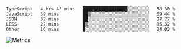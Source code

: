 <!--START_SECTION:waka-->

```text
TypeScript   4 hrs 43 mins   █████████████████░░░░░░░░   68.30 %
JavaScript   39 mins         ██▒░░░░░░░░░░░░░░░░░░░░░░   09.44 %
JSON         32 mins         ██░░░░░░░░░░░░░░░░░░░░░░░   07.77 %
LESS         22 mins         █▒░░░░░░░░░░░░░░░░░░░░░░░   05.32 %
Other        16 mins         █░░░░░░░░░░░░░░░░░░░░░░░░   04.03 %
```

<!--END_SECTION:waka-->

![Metrics](https://metrics.lecoq.io/TachibanaKimika?template=classic&base.activity=0&base.community=0&base.repositories=0&languages=1&isocalendar=1&isocalendar.duration=half-year&languages.limit=8&languages.sections=most-used&languages.colors=github&languages.threshold=0%25&languages.indepth=false&languages.recent.load=300&languages.recent.days=14&config.timezone=Asia%2FShanghai)
